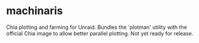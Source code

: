 # machinaris

Chia plotting and farming for Unraid.  Bundles the 'plotman' utility with the official Chia image to allow better parallel plotting.  Not yet ready for release.